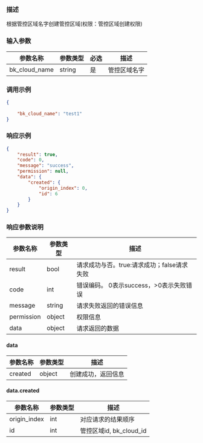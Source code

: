 ### 描述

根据管控区域名字创建管控区域(权限：管控区域创建权限)

### 输入参数

| 参数名称          | 参数类型   | 必选 | 描述     |
|---------------|--------|----|--------|
| bk_cloud_name | string | 是  | 管控区域名字 |

### 调用示例

```json
{
    
    "bk_cloud_name": "test1"
}

```

### 响应示例

```json
{
    "result": true,
    "code": 0,
    "message": "success",
    "permission": null,
    "data": {
        "created": {
            "origin_index": 0,
            "id": 6
        }
    }
}
```

### 响应参数说明

| 参数名称       | 参数类型   | 描述                         |
|------------|--------|----------------------------|
| result     | bool   | 请求成功与否。true:请求成功；false请求失败 |
| code       | int    | 错误编码。 0表示success，>0表示失败错误  |
| message    | string | 请求失败返回的错误信息                |
| permission | object | 权限信息                       |
| data       | object | 请求返回的数据                    |

#### data

| 参数名称    | 参数类型   | 描述        |
|---------|--------|-----------|
| created | object | 创建成功，返回信息 |

#### data.created

| 参数名称         | 参数类型 | 描述                  |
|--------------|------|---------------------|
| origin_index | int  | 对应请求的结果顺序           |
| id           | int  | 管控区域id, bk_cloud_id |
